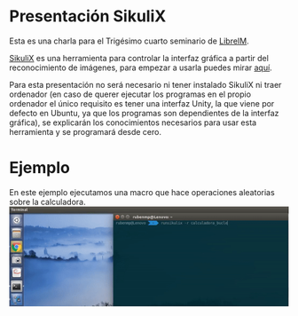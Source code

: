 # Presentación SikuliX
Esta es una charla para el Trigésimo cuarto seminario de [LibreIM](https://github.com/libreim).

[SikuliX](http://sikulix.com/) es una herramienta para controlar la interfaz gráfica a partir del reconocimiento de imágenes, para empezar a usarla puedes mirar [aquí](http://sikulix.com/quickstart/).

Para esta presentación no será necesario ni tener instalado SikuliX ni traer ordenador (en caso de querer ejecutar los programas en el propio ordenador el único requisito es tener una interfaz Unity, la que viene por defecto en Ubuntu, ya que los programas son dependientes de la interfaz gráfica), se explicarán los conocimientos necesarios para usar esta herramienta y se programará desde cero.

# Ejemplo
En este ejemplo ejecutamos una macro que hace operaciones aleatorias sobre la calculadora.
![Ejemplo](./ejemplo.gif "Ejemplo SikuliX")
